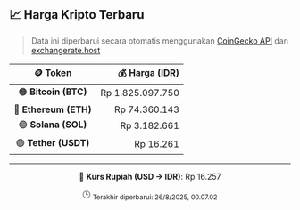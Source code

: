 

<!-- HARGA_KRIPTO -->
## 📈 Harga Kripto Terbaru

> Data ini diperbarui secara otomatis menggunakan [CoinGecko API](https://www.coingecko.com/) dan [exchangerate.host](https://exchangerate.host/)

<div align="center">

| 🪙 Token | 💰 Harga (IDR) |
|:------:|---------------:|
| 🟠 **Bitcoin (BTC)**   | Rp 1.825.097.750 |
| 🔵 **Ethereum (ETH)**  | Rp 74.360.143 |
| 🟣 **Solana (SOL)**    | Rp 3.182.661 |
| 🟢 **Tether (USDT)**   | Rp 16.261 |

---

💱 **Kurs Rupiah (USD → IDR)**: Rp 16.257

🕒 <sub>Terakhir diperbarui: 26/8/2025, 00.07.02</sub>

</div>
<!-- /HARGA_KRIPTO -->